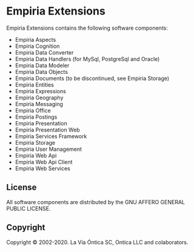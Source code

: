 ﻿# Empiria Extensions

Empiria Extensions contains the following software components:

  - Empiria Aspects
  - Empiria Cognition
  - Empiria Data Converter
  - Empiria Data Handlers (for MySql, PostgreSql and Oracle)
  - Empiria Data Modeler
  - Empiria Data Objects
  - Empiria Documents (to be discontinued, see Empiria Storage)
  - Empiria Entities
  - Empiria Expressions
  - Empiria Geography
  - Empiria Messaging
  - Empiria Office
  - Empiria Postings
  - Empiria Presentation
  - Empiria Presentation Web
  - Empiria Services Framework
  - Empiria Storage
  - Empiria User Management
  - Empiria Web Api
  - Empiria Web Api Client
  - Empiria Web Services

## License

All software components are distributed by the GNU AFFERO GENERAL PUBLIC LICENSE.

## Copyright

Copyright © 2002-2020. La Vía Óntica SC, Ontica LLC and colaborators.
